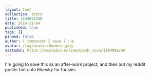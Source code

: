 ```yaml
---
layout: toot
collection: toots
title: 1104092200
date: 2024-11-04
published: true
tags: []
pinned: false
author: ⸸ commander ░ nova ⸸ :~$
avatar: /img/avatar/daemon.jpeg
mastodon: https://mastodon.online/@cmdr_nova/1104092200
---
```


I'm going to save this as an after-work project, and then put my reddit poster bot onto Bluesky  for funsies
